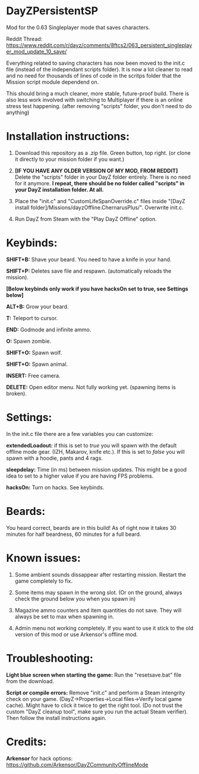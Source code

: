 # DayZPersistentSP
Mod for the 0.63 Singleplayer mode that saves characters.

Reddit Thread: https://www.reddit.com/r/dayz/comments/8ftcs2/063_persistent_singleplayer_mod_update_10_save/

Everything related to saving characters has now been moved to the init.c file (instead of the independant scripts folder).
It is now a lot cleaner to read and no need for thousands of lines of code in the scritps folder that the Mission script module dependend on.

This should bring a much cleaner, more stable, future-proof build. There is also less work involved with switching to Multiplayer if there is an online stress test happening. (after removing "scripts" folder, you don't need to do anything)

# Installation instructions:

1. Download this repository as a .zip file. Green button, top right. (or clone it directly to your mission folder if you want.)

2. **[IF YOU HAVE ANY OLDER VERSION OF MY MOD, FROM REDDIT]** Delete the "scripts" folder in your DayZ folder entirely. There is no need for it anymore. **I repeat, there should be no folder called "scripts" in your DayZ installation folder. At all.**

3. Place the "init.c" and "CustomLifeSpanOverride.c" files inside "[DayZ install folder]/Missions/dayzOffline.ChernarusPlus/". Overwrite init.c.

4. Run DayZ from Steam with the "Play DayZ Offline" option.

# Keybinds:

**SHIFT+B:** Shave your beard. You need to have a knife in your hand.

**SHIFT+P:** Deletes save file and respawn. (automatically reloads the mission).

**[Below keybinds only work if you have hacksOn set to true, see Settings below]**

**ALT+B:** Grow your beard.

**T:** Teleport to cursor.

**END:** Godmode and infinite ammo.

**O:** Spawn zombie.

**SHIFT+O:** Spawn wolf.

**SHIFT+O:** Spawn animal.

**INSERT:** Free camera.

**DELETE:** Open editor menu. Not fully working yet. (spawning items is broken).

# Settings:

In the init.c file there are a few variables you can customize:

**extendedLoadout:** if this is set to *true* you will spawn with the default offline mode gear. (IZH, Makarov, knife etc.). If this is set to *false* you will spawn with a hoodie, pants and 4 rags. 

**sleepdelay:** Time (in ms) between mission updates. This might be a good idea to set to a higher value if you are having FPS problems.

**hacksOn:** Turn on hacks. See keybinds.

# Beards:

You heard correct, beards are in this build! As of right now it takes 30 minutes for half beardness, 60 minutes for a full beard.

# Known issues:

1. Some ambient sounds dissappear after restarting mission. Restart the game completely to fix.

2. Some items may spawn in the wrong slot. (Or on the ground, always check the ground below you when you spawn in)

3. Magazine ammo counters and item quantities do not save. They will always be set to max when spawning in.

4. Admin menu not working completely. If you want to use it stick to the old version of this mod or use Arkensor's offline mod.


# Troubleshooting:

**Light blue screen when starting the game:** Run the "resetsave.bat" file from the download.

**Script or compile errors:** Remove "init.c" and perform a Steam intengrity check on your game. (DayZ->Properties->Local files->Verify local game cache). Might have to click it twice to get the right tool. (Do not trust the custom "DayZ cleanup tool", make sure you run the actual Steam verifier). Then follow the install instructions again.

# Credits:

**Arkensor** for hack options: https://github.com/Arkensor/DayZCommunityOfflineMode
